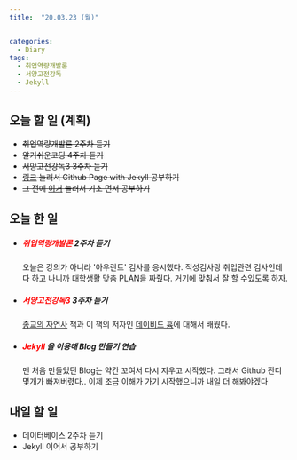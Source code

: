 ```yaml
---
title:  "20.03.23 (월)"


categories:
  - Diary
tags:
  - 취업역량개발론
  - 서양고전강독
  - Jekyll
---
```


## 오늘 할 일 (계획)

- ~~취업역량개발론 2주차 듣기~~
- ~~알기쉬운코딩 4주차 듣기~~
- ~~서양고전강독3 3주차 듣기~~
- ~~[링크](https://devinlife.com/howto/) 눌러서 Github Page with Jekyll 공부하기~~
- ~~그 전에 [이거](https://nolboo.kim/blog/2013/10/15/free-blog-with-github-jekyll/) 눌러서 기초 먼저 공부하기~~

## 오늘 한 일

- ##### <span style="color: red">취업역량개발론</span> 2주차 듣기

  오늘은 강의가 아니라 '아우란트' 검사를 응시했다. 적성검사랑 취업관련 검사인데  다 하고 나니까 대학생활 맞춤 PLAN을 짜줬다. 거기에 맞춰서 잘 할 수있도록 하자.

- ##### <span style="color: red">서양고전강독3</span> 3주차 듣기

  [종교의 자연사](https://blog.naver.com/opinion100/54210736) 책과 이 책의 저자인 [데이비드 흄](https://terms.naver.com/entry.nhn?docId=1156371&cid=40942&categoryId=40343)에 대해서 배웠다.

- ##### <span style="color: red">Jekyll</span> 을 이용해 Blog 만들기 연습

  맨 처음 만들었던 Blog는 약간 꼬여서 다시 지우고 시작했다. 그래서 Github 잔디 몇개가 빠져버렸다.. 이제 조금 이해가 가기 시작했으니까 내일 더 해봐야겠다

## 내일 할 일

- 데이터베이스 2주차 듣기
- Jekyll 이어서 공부하기

